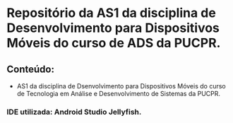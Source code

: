 # Repositório da AS1 da disciplina de Desenvolvimento para Dispositivos Móveis do curso de ADS da PUCPR.

## Conteúdo:

- AS1 da disciplina de Dsenvolvimento para Dispositivos Móveis do curso de Tecnologia em Análise e Desenvolvimento de Sistemas da PUCPR.

### IDE utilizada: Android Studio Jellyfish.
